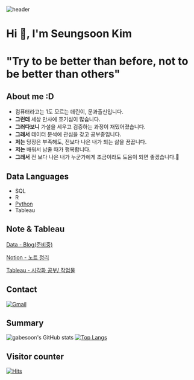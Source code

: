 ![header](https://capsule-render.vercel.app/api?type=Waving&color=auto&height=200&section=header&text=Wellcome%20gabe's%20github🙇‍♂️&fontSize=60)

# Hi 👋, I'm Seungsoon Kim
# "Try to be better than before, not to be better than others"



## About me :D
- 컴퓨터라고는 1도 모르는 데린이, 문과출신입니다.
- **그런데** 세상 만사에 호기심이 많습니다.
- **그러다보니** 가설을 세우고 검증하는 과정이 재밌어졌습니다.
- **그래서** 데이터 분석에 관심을 갖고 공부중입니다.
- **저는** 당장은 부족해도, 전보다 나은 내가 되는 삶을 꿈꿉니다.
- **저는** 배워서 남줄 때가 행복합니다.
- **그래서** 전 보다 나은 내가 누군가에게 조금이라도 도움이 되면 좋겠습니다.🙏

## Data Languages
- SQL
- R
- [Python](https://github.com/gabesoon/Python)
- Tableau

## Note & Tableau
[Data - Blog(준비중)](https://gabesoon.github.io/gabesoon_ds_blog/)

[Notion - 노트 정리]()   

[Tableau - 시각화 공부/ 작업물]()


## Contact 
[![Gmail](https://img.shields.io/badge/nostelgia18@gmail.com-EA4335?style=flat-square&logo=gmail&logoColor=white)](nostelgia18@gmail.com)

## Summary

![gabesoon's GitHub stats](https://github-readme-stats.vercel.app/api?username=gabesoon&show_icons=true&theme=tokyonight) [![Top Langs](https://github-readme-stats.vercel.app/api/top-langs/?username=gabesoon&layout=compact)](https://github.com/gabesoon/github-readme-stats)

## Visitor counter
[![Hits](https://hits.seeyoufarm.com/api/count/incr/badge.svg?url=https%3A%2F%2Fgithub.com%2Fgabesoon&count_bg=%23C83D90&title_bg=%23555555&icon=&icon_color=%23E7E7E7&title=hits&edge_flat=false)](https://hits.seeyoufarm.com)

